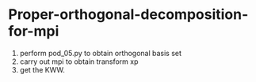 # Proper-orthogonal-decomposition-for-mpi
1. perform pod_05.py to obtain orthogonal basis set
2. carry out mpi to obtain transform xp
3. get the KWW.

